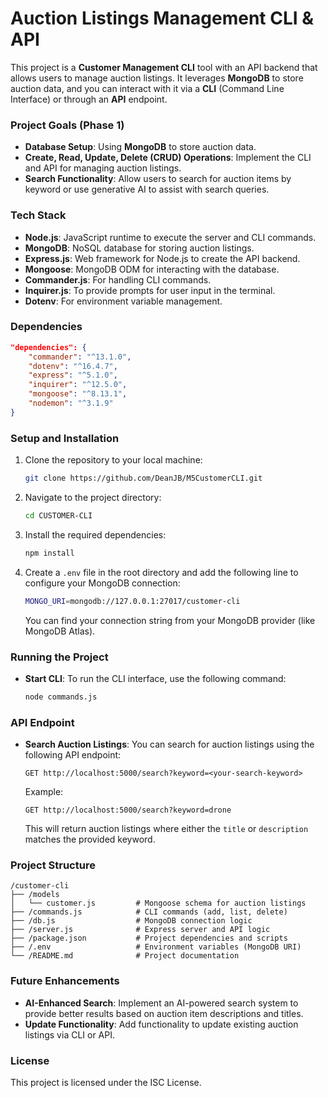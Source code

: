 # Auction Listings Management CLI & API

This project is a **Customer Management CLI** tool with an API backend that allows users to manage auction listings. It leverages **MongoDB** to store auction data, and you can interact with it via a **CLI** (Command Line Interface) or through an **API** endpoint.

### **Project Goals (Phase 1)**

- **Database Setup**: Using **MongoDB** to store auction data.
- **Create, Read, Update, Delete (CRUD) Operations**: Implement the CLI and API for managing auction listings.
- **Search Functionality**: Allow users to search for auction items by keyword or use generative AI to assist with search queries.

### **Tech Stack**

- **Node.js**: JavaScript runtime to execute the server and CLI commands.
- **MongoDB**: NoSQL database for storing auction listings.
- **Express.js**: Web framework for Node.js to create the API backend.
- **Mongoose**: MongoDB ODM for interacting with the database.
- **Commander.js**: For handling CLI commands.
- **Inquirer.js**: To provide prompts for user input in the terminal.
- **Dotenv**: For environment variable management.

### **Dependencies**

```json
"dependencies": {
    "commander": "^13.1.0",
    "dotenv": "^16.4.7",
    "express": "^5.1.0",
    "inquirer": "^12.5.0",
    "mongoose": "^8.13.1",
    "nodemon": "^3.1.9"
}
```

### **Setup and Installation**

1. Clone the repository to your local machine:

      ```bash
      git clone https://github.com/DeanJB/M5CustomerCLI.git
      ```

2. Navigate to the project directory:

      ```bash
      cd CUSTOMER-CLI
      ```

3. Install the required dependencies:

      ```bash
      npm install
      ```

4. Create a `.env` file in the root directory and add the following line to configure your MongoDB connection:

      ```bash
      MONGO_URI=mongodb://127.0.0.1:27017/customer-cli
      ```

      You can find your connection string from your MongoDB provider (like MongoDB Atlas).

### **Running the Project**

- **Start CLI**:
  To run the CLI interface, use the following command:

     ```bash
     node commands.js
     ```

### **API Endpoint**

- **Search Auction Listings**:
  You can search for auction listings using the following API endpoint:

     ```
     GET http://localhost:5000/search?keyword=<your-search-keyword>
     ```

     Example:

     ```
     GET http://localhost:5000/search?keyword=drone
     ```

     This will return auction listings where either the `title` or `description` matches the provided keyword.

### **Project Structure**

```
/customer-cli
├── /models
│   └── customer.js         # Mongoose schema for auction listings
├── /commands.js            # CLI commands (add, list, delete)
├── /db.js                  # MongoDB connection logic
├── /server.js              # Express server and API logic
├── /package.json           # Project dependencies and scripts
├── /.env                   # Environment variables (MongoDB URI)
└── /README.md              # Project documentation
```

### **Future Enhancements**

- **AI-Enhanced Search**: Implement an AI-powered search system to provide better results based on auction item descriptions and titles.
- **Update Functionality**: Add functionality to update existing auction listings via CLI or API.

### **License**

This project is licensed under the ISC License.
